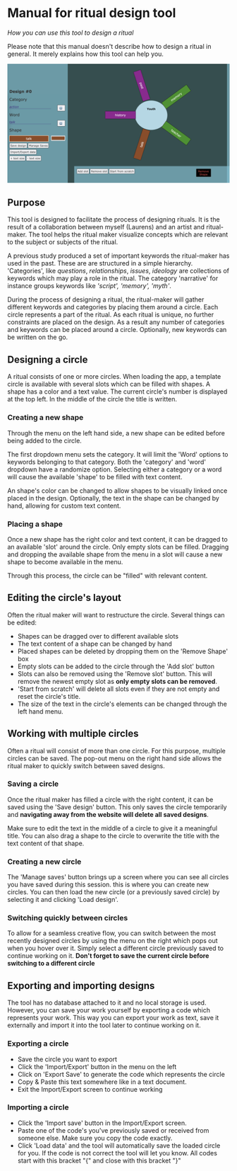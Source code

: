 # Manual for ritual design tool
_How you can use this tool to design a ritual_

Please note that this manual doesn't describe how to design a ritual in general. It merely explains how this tool can help you.

![Overview of the tool](overview.png)

## Purpose
This tool is designed to facilitate the process of designing rituals. It is the result of a collaboration between myself (Laurens) and an artist and ritual-maker. The tool helps the ritual maker visualize concepts which are relevant to the subject or subjects of the ritual.

A previous study produced a set of important keywords the ritual-maker has used in the past. These are are structured in a simple hierarchy. 'Categories', like _questions_, _relationships_, _issues_, _ideology_ are collections of keywords which may play a role in the ritual. The category 'narrative' for instance groups keywords like _'script', 'memory', 'myth'_.

During the process of designing a ritual, the ritual-maker will gather different keywords and categories by placing them around a circle. Each circle represents a part of the ritual. As each ritual is unique, no further constraints are placed on the design. As a result any number of categories and keywords can be placed around a circle. Optionally, new keywords can be written on the go.

## Designing a circle
A ritual consists of one or more circles. When loading the app, a template circle is available with several slots which can be filled with shapes. A shape has a color and a text value. The current circle's number is displayed at the top left. In the middle of the circle the title is written.

### Creating a new shape
Through the menu on the left hand side, a new shape can be edited before being added to the circle.

The first dropdown menu sets the category. It will limit the 'Word' options to keywords belonging to that category. Both the 'category' and 'word' dropdown have a randomize option. Selecting either a category or a word will cause the available 'shape' to be filled with text content.

An shape's color can be changed to allow shapes to be visually linked once placed in the design. Optionally, the text in the shape can be changed by hand, allowing for custom text content.

### Placing a shape
Once a new shape has the right color and text content, it can be dragged to an available 'slot' around the circle. Only empty slots can be filled. Dragging and dropping the available shape from the menu in a slot will cause a new shape to become available in the menu.

Through this process, the circle can be "filled" with relevant content.

## Editing the circle's layout
Often the ritual maker will want to restructure the circle. Several things can be edited:

- Shapes can be dragged over to different available slots
- The text content of a shape can be changed by hand
- Placed shapes can be deleted by dropping them on the 'Remove Shape' box
- Empty slots can be added to the circle through the 'Add slot' button
- Slots can also be removed using the 'Remove slot' button. This will remove the newest empty slot as **only empty slots can be removed**.
- 'Start from scratch' will delete all slots even if they are not empty and reset the circle's title.
- The size of the text in the circle's elements can be changed through the left hand menu.

## Working with multiple circles
Often a ritual will consist of more than one circle. For this purpose, multiple circles can be saved. The pop-out menu on the right hand side allows the ritual maker to quickly switch between saved designs.

### Saving a circle
Once the ritual maker has filled a circle with the right content, it can be saved using the 'Save design' button. This only saves the circle temporarily and **navigating away from the website will delete all saved designs**.

Make sure to edit the text in the middle of a circle to give it a meaningful title. You can also drag a shape to the circle to overwrite the title with the text content of that shape.

### Creating a new circle
The 'Manage saves' button brings up a screen where you can see all circles you have saved during this session. this is where you can create new circles. You can then load the new circle (or a previously saved circle) by selecting it and clicking 'Load design'.

### Switching quickly between circles
To allow for a seamless creative flow, you can switch between the most recently designed circles by using the menu on the right which pops out when you hover over it. Simply select a different circle previously saved to continue working on it.
**Don't forget to save the current circle before switching to a different circle**

## Exporting and importing designs
The tool has no database attached to it and no local storage is used. However, you can save your work yourself by exporting a code which represents your work. This way you can export your work as text, save it externally and import it into the tool later to continue working on it.

### Exporting a circle
- Save the circle you want to export
- Click the 'Import/Export' button in the menu on the left
- Click on 'Export Save' to generate the code which represents the circle
- Copy & Paste this text somewhere like in a text document.
- Exit the Import/Export screen to continue working

### Importing a circle
- Click the 'Import save' button in the Import/Export screen.
- Paste one of the code's you've previously saved or received from someone else. Make sure you copy the code exactly.
- Click 'Load data' and the tool will automatically save the loaded circle for you.
If the code is not correct the tool will let you know. All codes start with this bracket "{" and close with this bracket "}"
